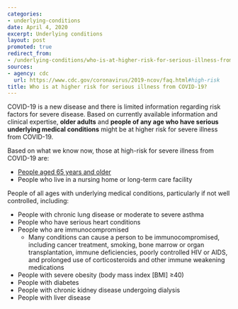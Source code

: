 ```yaml
---
categories:
- underlying-conditions
date: April 4, 2020
excerpt: Underlying conditions
layout: post
promoted: true
redirect_from:
- /underlying-conditions/who-is-at-higher-risk-for-serious-illness-from-covid-19/
sources:
- agency: cdc
  url: https://www.cdc.gov/coronavirus/2019-ncov/faq.html#high-risk
title: Who is at higher risk for serious illness from COVID-19?
---
```


COVID-19 is a new disease and there is limited information regarding risk factors for severe disease. Based on currently available information and clinical expertise, **older adults** and **people of any age who have serious underlying medical conditions** might be at higher risk for severe illness from COVID-19.

Based on what we know now, those at high-risk for severe illness from COVID-19 are:

- [People aged 65 years and older](https://www.cdc.gov/coronavirus/2019-ncov/need-extra-precautions/older-adults.html)
- People who live in a nursing home or long-term care facility

People of all ages with underlying medical conditions, particularly if not well controlled, including:

- People with chronic lung disease or moderate to severe asthma
- People who have serious heart conditions
- People who are immunocompromised
  - Many conditions can cause a person to be immunocompromised, including cancer treatment, smoking, bone marrow or organ transplantation, immune deficiencies, poorly controlled HIV or AIDS, and prolonged use of corticosteroids and other immune weakening medications
- People with severe obesity (body mass index [BMI] ≥40)
- People with diabetes
- People with chronic kidney disease undergoing dialysis
- People with liver disease